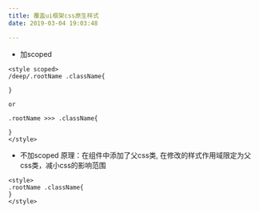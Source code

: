 ```yaml
---
title: 覆盖ui框架css原生样式
date: 2019-03-04 19:03:48

---
```



- 加scoped
```
<style scoped>
/deep/.rootName .className{
    
}

or 

.rootName >>> .className{
    
}
</style>

```

- 不加scoped
原理：在组件中添加了父css类, 在修改的样式作用域限定为父css类，减小css的影响范围
```
<style>
.rootName .className{
}
</style>
```
